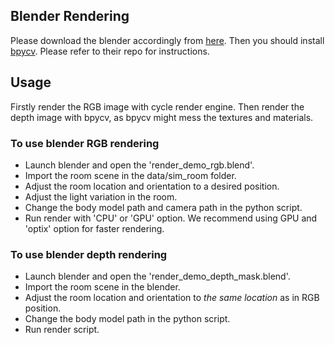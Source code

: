 ## Blender Rendering
Please download the blender accordingly from [here](https://www.blender.org/). Then you should install [bpycv](https://github.com/DIYer22/bpycv). Please refer to their repo for instructions. 
## Usage
Firstly render the RGB image with cycle render engine. Then render the depth image with bpycv, as bpycv might mess the textures and materials.
### To use blender RGB rendering
- Launch blender and open the 'render_demo_rgb.blend'. 
- Import the room scene in the data/sim_room folder. 
- Adjust the room location and orientation to a desired position.
- Adjust the light variation in the room.
- Change the body model path and camera path in the python script. 
- Run render with 'CPU' or 'GPU' option. We recommend using GPU and 'optix' option for faster rendering.
### To use blender depth rendering
- Launch blender and open the 'render_demo_depth_mask.blend'. 
- Import the room scene in the blender. 
- Adjust the room location and orientation to *the same location* as in RGB position.
- Change the body model path in the python script. 
- Run render script.
